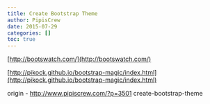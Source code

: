 ```yaml
---
title: Create Bootstrap Theme
author: PipisCrew
date: 2015-07-29
categories: []
toc: true
---
```


[http://bootswatch.com/](http://bootswatch.com/)

[http://pikock.github.io/bootstrap-magic/index.html](http://pikock.github.io/bootstrap-magic/index.html)

origin - http://www.pipiscrew.com/?p=3501 create-bootstrap-theme